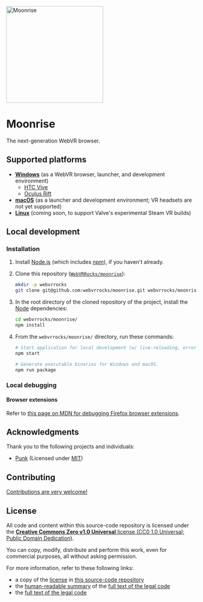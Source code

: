 <img src="https://raw.githubusercontent.com/WebVRRocks/moonrise/master/static/image/icon-512.png" alt="Moonrise" title="Moonrise" width="256">

# Moonrise

The next-generation WebVR browser.


## Supported platforms

* **[Windows](https://webvr.rocks/windows)** (as a WebVR browser, launcher, and development environment)
    * [HTC Vive](https://webvr.rocks/htc_vive)
    * [Oculus Rift](https://webvr.rocks/oculus_rift)
* **[macOS](https://webvr.rocks/mac)** (as a launcher and development environment; VR headsets are not yet supported)
* **[Linux](https://webvr.rocks/linux)** (coming soon, to support Valve's experimental Steam VR builds)



## Local development

### Installation

1. Install [Node.js](https://nodejs.org/en/download/package-manager/) (which includes [npm](https://www.npmjs.com/)), if you haven't already.
2. Clone this repository ([`WebVRRocks/moonrise`](https://github.com/WebVRRocks/moonrise)):

    ```bash
    mkdir -p webvrrocks
    git clone git@github.com:webvrrocks/moonrise.git webvrrocks/moonrise/
    ```
3. In the root directory of the cloned repository of the project, install the [Node](https://nodejs.org/en/download/package-manager/) dependencies:

    ```bash
    cd webvrrocks/moonrise/
    npm install
    ```

4. From the `webvrrocks/moonrise/` directory, run these commands:

    ```bash
    # Start application for local development (w/ live-reloading, error handling).
    npm start

    # Generate executable binaries for Windows and macOS.
    npm run package
    ```


### Local debugging

#### Browser extensions

Refer to [this page on MDN for debugging Firefox browser extensions](https://developer.mozilla.org/en-US/Add-ons/WebExtensions/Debugging_(before_Firefox_50)).


## Acknowledgments

Thank you to the following projects and individuals:

* [Punk](https://github.com/scholtzm/punk) (Licensed under [MIT](https://github.com/scholtzm/punk/blob/master/LICENSE))


## Contributing

[Contributions are very welcome!](CONTRIBUTING.md)


## License

All code and content within this source-code repository is licensed under the [**Creative Commons Zero v1.0 Universal** license (CC0 1.0 Universal; Public Domain Dedication)](LICENSE.md).

You can copy, modify, distribute and perform this work, even for commercial purposes, all without asking permission.

For more information, refer to these following links:

* a copy of the [license](LICENSE.md) in [this source-code repository](https://github.com/webvrrocks/moonrise)
* the [human-readable summary](https://creativecommons.org/publicdomain/zero/1.0/) of the [full text of the legal code](https://creativecommons.org/publicdomain/zero/1.0/legalcode)
* the [full text of the legal code](https://creativecommons.org/publicdomain/zero/1.0/legalcode)
